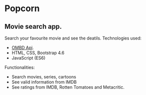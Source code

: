 # Popcorn

## Movie search app.

Search your favourite movie and see the deatils.
Technologies used:
- [OMBD Api](https://www.omdbapi.com/).
- HTML, CSS, Bootstrap 4.6
- JavaScript (ES6)

Functionalities:
- Search movies, series, cartoons
- See valid information from IMDB
- See ratings from IMDB, Rotten Tomatoes and Metacritic.
